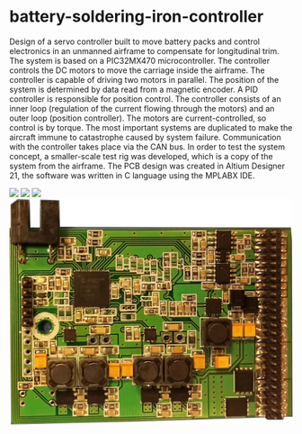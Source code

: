 ﻿# battery-soldering-iron-controller
Design of a servo controller built to move battery packs and control electronics in an unmanned airframe to compensate for longitudinal trim. The system is based on a PIC32MX470 microcontroller. The controller controls the DC motors to move the carriage inside the airframe. The controller is capable of driving two motors in parallel. The position of the system is determined by data read from a magnetic encoder.  A PID controller is responsible for position control. The controller consists of an inner loop (regulation of the current flowing through the motors) and an outer loop (position controller). The motors are current-controlled, so control is by torque. The most important systems are duplicated to make the aircraft immune to catastrophe caused by system failure.  Communication with the controller takes place via the CAN bus.  In order to test the system concept, a smaller-scale test rig was developed, which is a copy of the system from the airframe.  The PCB design was created in Altium Designer 21, the software was written in C language using the MPLABX IDE. 

<img src="working.gif" width="800">
<img src="test_stand.PNG" width="800">
<img src="pcb_3d_model.PNG" width="800">
<img src="hardware\pcb_assembled_2.png" width="800">


